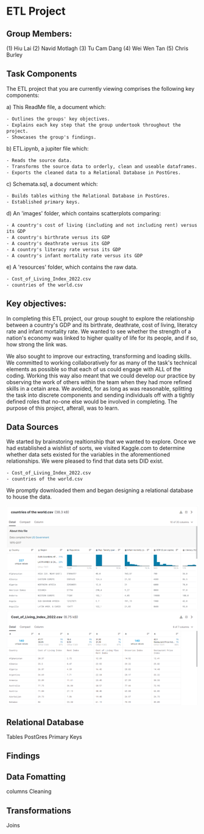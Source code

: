 # ETL Project

## Group Members:

(1) Hiu Lai
(2) Navid Motlagh
(3) Tu Cam Dang
(4) Wei Wen Tan
(5) Chris Burley


## Task Components

The ETL project that you are currently viewing comprises the following key components:

a) This ReadMe file, a document which:
    
    - Outlines the groups' key objectives. 
    - Explains each key step that the group undertook throughout the project.
    - Showcases the group's findings.


b) ETL.ipynb, a jupiter file which:

    - Reads the source data.
    - Transforms the source data to orderly, clean and useable dataframes.
    - Exports the cleaned data to a Relational Database in PostGres.

c) Schemata.sql, a document which:

    - Builds tables withing the Relational Database in PostGres.
    - Established primary keys.

d) An 'images' folder, which contains scatterplots comparing:

    - A country's cost of living (including and not including rent) versus its GDP
    - A country's birthrate versus its GDP
    - A country's deathrate versus its GDP
    - A country's literacy rate versus its GDP
    - A country's infant mortality rate versus its GDP

e) A 'resources' folder, which contains the raw data.

    - Cost_of_Living_Index_2022.csv
    - countries of the world.csv

## Key objectives:

In completing this ETL project, our group sought to explore the relationship between a country's GDP and its birthrate, deathrate, cost of living, literatcy rate and infant mortality rate. We wanted to see whether the strength of a nation's economy was linked to higher quality of life for its people, and if so, how strong the link was.

We also sought to improve our extracting, transforming and loading skills. We committed to working collaboratively for as many of the task's technical elements as possible so that each of us could engage with ALL of the coding. Working this way also meant that we could develop our practice by observing the work of others within the team when they had more refined skills in a cetain area. We avoided, for as long as was reasonable, splitting the task into discrete components and sending individuals off with a tightly defined roles that no-one else would be involved in completing. The purpose of this project, afterall, was to learn.

## Data Sources

We started by brainstoring realtionship that we wanted to explore.
Once we had established a wishlist of sorts, we visited Kaggle.com to determine whether data sets existed for the variables in the aforementioned relationships.
We were pleased to find that data sets DID exist.

    - Cost_of_Living_Index_2022.csv
    - countries of the world.csv

We promptly downloaded them and began designing a relational database to house the data.

![alt text](Screen_Captures/Screen_Capture_1-Countries_of_the_World.png)<br>
![alt text](Screen_Captures/Screen_Capture_2-Cost_of_Living.png)

## Relational Database
Tables
PostGres
Primary Keys

## Findings

## Data Fomatting
columns
Cleaning

## Transformations
Joins



